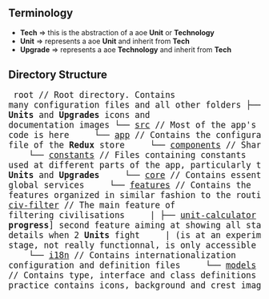 ## Terminology
- **Tech** => this is the abstraction of a aoe **Unit** or **Technology**
- **Unit** => represents a aoe **Unit** and inherit from **Tech**
- **Upgrade** => represents a aoe **Technology** and inherit from **Tech**

## Directory Structure
<big><pre style="font-size: 14px;">
    root // Root directory. Contains many configuration files and all other folders
    ├── [docs](../docs) // Documentation files
    ├── [public](../public) // Contains public files, all **Units** and **Upgrades** icons and documentation images
    └── [src](../src) // Most of the app's code is here
&emsp;&emsp;&emsp;&emsp;└── [app](app) // Contains the configuration file of the **Redux** store
&emsp;&emsp;&emsp;&emsp;└── [components](components) // Shared and reusable components
&emsp;&emsp;&emsp;&emsp;└── [constants](constants) // Files containing constants used at different parts of the app, particularly the définition of **Units** and **Upgrades**
&emsp;&emsp;&emsp;&emsp;└── [core](core) // Contains essential shared logic, in practice global services
&emsp;&emsp;&emsp;&emsp;└── [features](features) // Contains the features organized in similar fashion to the routing structure
&emsp;&emsp;&emsp;&emsp;|   ├── [civ-filter](feature/civ-filter) // The main feature of filtering civilisations
&emsp;&emsp;&emsp;&emsp;|   ├── [unit-calculator](feature/unit-calculator) // [**In progress**] second feature aiming at showing all statistical details when 2 **Units** fight
&emsp;&emsp;&emsp;&emsp;|         (is at an experimental stage, not really functionnal, is only accessible at https://aoetwools.firebaseapp.com/calculator)
&emsp;&emsp;&emsp;&emsp;└── [i18n](i18n) // Contains internationalization configuration and definition files
&emsp;&emsp;&emsp;&emsp;└── [models](models) // Contains type, interface and class definitions
&emsp;&emsp;&emsp;&emsp;└── [resources](resources) // Contains various static resources, in practice contains icons, background and crest images
&emsp;&emsp;&emsp;&emsp;└── [utils](utils) // Contains utility functions
</pre></big>
